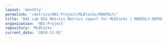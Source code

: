 ```yaml
---
layout: 'monthly'
permalink: '/metrics/HDI-Project/MLBlocks/MONTHLY/'
title: 'DAI Lab OSS Metrics Metrics report for MLBlocks | MONTHLY-REPORT-2019-11-01'
organization: 'HDI-Project'
repository: 'MLBlocks'
current_date: '2019-11-01'
---
```

